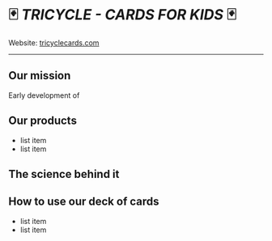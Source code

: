 # 🃏 *TRICYCLE - CARDS FOR KIDS* 🃏

Website: [tricyclecards.com](tricyclecards.com)

---

## Our mission
Early development of 

## Our products
- list item
- list item

## The science behind it

## How to use our deck of cards
- list item
- list item
